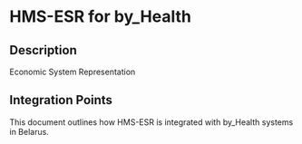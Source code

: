 # HMS-ESR for by_Health

## Description

Economic System Representation

## Integration Points

This document outlines how HMS-ESR is integrated with by_Health systems in Belarus.
